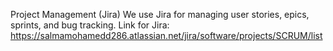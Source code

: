 Project Management (Jira)
We use Jira for managing user stories, epics, sprints, and bug tracking.
Link for Jira: https://salmamohamedd286.atlassian.net/jira/software/projects/SCRUM/list
